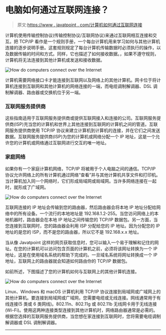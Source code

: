 # 电脑如何通过互联网连接？

> 原文:[https://www . javatpoint . com/计算机如何通过互联网连接](https://www.javatpoint.com/how-do-computers-connect-over-the-internet)

计算机使用传输控制协议(传输控制协议/互联网协议)来通过互联网相互连接和交互。把 TCP/IP 看作是一个规则手册，一个每台计算机用来学习如何与其他计算机连接的逐步说明手册。这套规则规定了每台计算机传输数据时必须执行的操作，以及数据传输的时间和方式。同样，它也描述了如何接收数据。，如果不遵守规则，计算机将无法连接到其他计算机或发送和接收数据。

![How do computers connect over the Internet](../Images/a5d1a4dcff28741a972ade6662e362df.png)

计算机需要网络接口卡才能连接到互联网以及网络上的其他计算机。网卡位于将计算机连接到互联网和其他计算机的网络连接的一端，而电缆调制解调器、DSL 调制解调器、路由器或交换机位于另一端。

### 互联网服务提供商

这些指南适用于互联网服务提供商或提供互联网接入和连接的公司。互联网服务提供商(ISP)充当您的计算机和世界上其他连接到互联网的计算机之间的管道。互联网服务提供商使用 TCP/IP 协议来建立计算机到计算机的连接，并在它们之间发送数据。互联网服务提供商(ISP)为您的计算机或网络分配一个 IP 地址，这是一个允许您的计算机或网络通过互联网进行交互的唯一地址。

### 家庭网络

如果你有一个家庭计算机网络，TCP/IP 将被用于个人电脑之间的通信。TCP/IP 协议允许网络上的所有计算机通过网络“查看”并与其他计算机共享文件和打印机。当计算机加入同一个网络时，它们形成局域网或局域网。当许多网络连接在一起时，就形成了广域网。

![How do computers connect over the Internet](../Images/0e9aa765fb83e8bd85da5ad84e954f3a.png)

互联网连接的 IP 地址会传输到您的路由器，然后路由器会将本地 IP 地址分配给网络中的所有设备。一个流行的本地地址是 192.168.1.2-255。当您访问网络上的本地机器时，路由器会在本地 IP 地址之间传输您的 TCP/IP 数据包。另一方面，当您连接到互联网时，您的路由器会利用 ISP 分配给您的 IP 地址。因为分配您的 IP 地址的是您的 ISP，而不是您的路由器，所以它不是 192.168.x.x 地址。

当从像 Javatpoint 这样的网页获取信息时，您可以输入一个易于理解和记住的网址。在您的计算机可以访问包含页面的计算机之前，必须将该网址转换为一个 IP 地址，这是在使用域名系统的帮助下完成的。一旦域名系统将网址转换成一个 IP 地址，互联网上的路由器就会知道如何路由你的 TCP/IP 数据包。

如前所述，下图描述了您的计算机如何与互联网上的其他计算机连接。

![How do computers connect over the Internet](../Images/f1bbc5dd138ddb73ca648f0df6fe1e64.png)

Linux、Windows 和 macOS 计算机利用 TCP/IP 协议连接到局域网或广域网上的其他计算机。要连接到局域网或广域网，您需要电缆或无线连接。网线通常用于有线连接(5 类或 6 类网线)。802.11n、802.11g 或 802.11b 无线网卡用于无线连接(Wi-Fi)。使用这两种连接类型连接到其他计算机时，网络路由器通常是必需的。根据您选择的互联网服务提供商，当您想在家连接到互联网时，您将需要电缆调制解调器或 DSL 调制解调器。

* * *